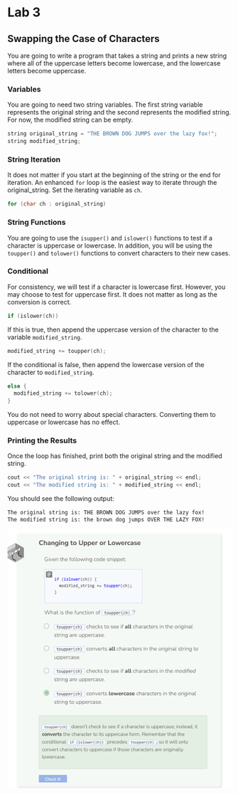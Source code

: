 # Lab 3
## Swapping the Case of Characters
You are going to write a program that takes a string and prints a new string where all of the uppercase letters become lowercase, and the lowercase letters become uppercase.

### Variables
You are going to need two string variables. The first string variable represents the original string and the second represents the modified string. For now, the modified string can be empty.
```cpp
string original_string = "THE BROWN DOG JUMPS over the lazy fox!";
string modified_string;
```

### String Iteration
It does not matter if you start at the beginning of the string or the end for iteration. An enhanced `for` loop is the easiest way to iterate through the original_string. Set the iterating variable as `ch`.
```cpp
for (char ch : original_string)
```

### String Functions
You are going to use the `isupper()` and `islower()` functions to test if a character is uppercase or lowercase. In addition, you will be using the `toupper()` and `tolower()` functions to convert characters to their new cases.

### Conditional
For consistency, we will test if a character is lowercase first. However, you may choose to test for uppercase first. It does not matter as long as the conversion is correct.
```cpp
if (islower(ch))
```

If this is true, then append the uppercase version of the character to the variable `modified_string`.
```cpp
modified_string += toupper(ch);
```

If the conditional is false, then append the lowercase version of the character to `modified_string`.
```cpp
else {
  modified_string += tolower(ch);
}
```

You do not need to worry about special characters. Converting them to uppercase or lowercase has no effect.

### Printing the Results
Once the loop has finished, print both the original string and the modified string.

```cpp
cout << "The original string is: " + original_string << endl;
cout << "The modified string is: " + modified_string << endl;
```

You should see the following output:
```
The original string is: THE BROWN DOG JUMPS over the lazy fox!
The modified string is: the brown dog jumps OVER THE LAZY FOX!
```

![Question 3](_assets/Q3.png)